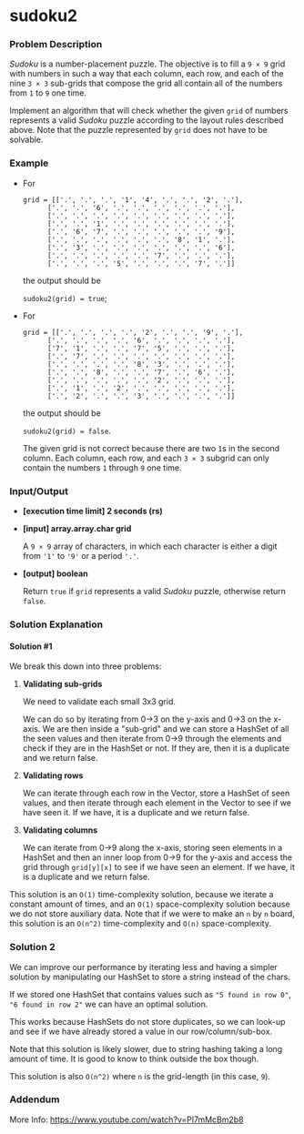 # sudoku2

### Problem Description

_Sudoku_ is a number-placement puzzle. The objective is to fill a `9 × 9` grid with numbers in such a way that each column, each row, and each of the nine `3 × 3` sub-grids that compose the grid all contain all of the numbers from `1` to `9` one time.

Implement an algorithm that will check whether the given `grid` of numbers represents a valid _Sudoku_ puzzle according to the layout rules described above. Note that the puzzle represented by `grid` does not have to be solvable.

### Example

- For

  ```
  grid = [['.', '.', '.', '1', '4', '.', '.', '2', '.'],
        ['.', '.', '6', '.', '.', '.', '.', '.', '.'],
        ['.', '.', '.', '.', '.', '.', '.', '.', '.'],
        ['.', '.', '1', '.', '.', '.', '.', '.', '.'],
        ['.', '6', '7', '.', '.', '.', '.', '.', '9'],
        ['.', '.', '.', '.', '.', '.', '8', '1', '.'],
        ['.', '3', '.', '.', '.', '.', '.', '.', '6'],
        ['.', '.', '.', '.', '.', '7', '.', '.', '.'],
        ['.', '.', '.', '5', '.', '.', '.', '7', '.']]
  ```

  the output should be

  `sudoku2(grid) = true`;

- For

  ```
  grid = [['.', '.', '.', '.', '2', '.', '.', '9', '.'],
        ['.', '.', '.', '.', '6', '.', '.', '.', '.'],
        ['7', '1', '.', '.', '7', '5', '.', '.', '.'],
        ['.', '7', '.', '.', '.', '.', '.', '.', '.'],
        ['.', '.', '.', '.', '8', '3', '.', '.', '.'],
        ['.', '.', '8', '.', '.', '7', '.', '6', '.'],
        ['.', '.', '.', '.', '.', '2', '.', '.', '.'],
        ['.', '1', '.', '2', '.', '.', '.', '.', '.'],
        ['.', '2', '.', '.', '3', '.', '.', '.', '.']]
  ```

  the output should be

  `sudoku2(grid) = false`.

  The given grid is not correct because there are two `1`s in the second column. Each column, each row, and each `3 × 3` subgrid can only contain the numbers `1` through `9` one time.

### Input/Output

- **[execution time limit] 2 seconds (rs)**

- **[input] array.array.char grid**

  A `9 × 9` array of characters, in which each character is either a digit from `'1'` to `'9'` or a period `'.'`.

- **[output] boolean**

  Return `true` if `grid` represents a valid _Sudoku_ puzzle, otherwise return `false`.

### Solution Explanation

#### Solution #1

We break this down into three problems:

1. **Validating sub-grids**

   We need to validate each small 3x3 grid.

   We can do so by iterating from 0->3 on the y-axis and 0->3 on the x-axis. We are then inside a "sub-grid" and we can store a HashSet of all the seen values and then iterate from 0->9 through the elements and check if they are in the HashSet or not. If they are, then it is a duplicate and we return false.

2. **Validating rows**

   We can iterate through each row in the Vector, store a HashSet of seen values, and then iterate through each element in the Vector to see if we have seen it. If we have, it is a duplicate and we return false.

3. **Validating columns**

   We can iterate from 0->9 along the x-axis, storing seen elements in a HashSet and then an inner loop from 0->9 for the y-axis and access the grid through `grid[y][x]` to see if we have seen an element. If we have, it is a duplicate and we return false.

This solution is an `O(1)` time-complexity solution, because we iterate a constant amount of times, and an `O(1)` space-complexity solution because we do not store auxiliary data. Note that if we were to make an `n` by `n` board, this solution is an `O(n^2)` time-complexity and `O(n)` space-complexity.

### Solution 2

We can improve our performance by iterating less and having a simpler solution by manipulating our HashSet to store a string instead of the chars.

If we stored one HashSet that contains values such as `"5 found in row 0"`, `"6 found in row 2"` we can have an optimal solution.

This works because HashSets do not store duplicates, so we can look-up and see if we have already stored a value in our row/column/sub-box.

Note that this solution is likely slower, due to string hashing taking a long amount of time. It is good to know to think outside the box though.

This solution is also `O(n^2)` where `n` is the grid-length (in this case, `9`).

### Addendum

More Info: https://www.youtube.com/watch?v=Pl7mMcBm2b8
